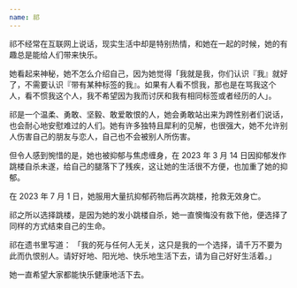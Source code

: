 ```yaml
---
name: 祁
---
```

祁不经常在互联网上说话，现实生活中却是特别热情，和她在一起的时候，她的有趣总是能给人们带来快乐。

她看起来神秘，她不怎么介绍自己，因为她觉得「我就是我，你们认识『我』就好了，不需要认识『带有某种标签的我』。如果有人看不惯我，那也是在骂我这个人，看不惯我这个人，我不希望因为我而讨厌和我有相同标签或者经历的人」。

祁是一个温柔、勇敢、坚毅、敢爱敢恨的人，她会勇敢站出来为跨性别者们说话，也会耐心地安慰难过的人们。她有许多独特且犀利的见解，也很强大，她不允许别人伤害自己的朋友与恋人，自己也不会被别人所伤害。

但令人感到惋惜的是，她也被抑郁与焦虑缠身，在 2023 年 3 月 14 日因抑郁发作跳楼自杀未遂，给自己的腿落下了残疾，这让她的生活很不方便，也加重了她的抑郁。

在 2023 年 7 月 1 日，她服用大量抗抑郁药物后再次跳楼，抢救无效身亡。

祁之所以选择跳楼，是因为她的发小跳楼自杀，她一直懊悔没有救下他，便选择了同样的方式结束自己的生命。

祁在遗书里写道：
「我的死与任何人无关，这只是我的一个选择，请千万不要为此而仇恨别人。请好好地、阳光地、快乐地生活下去，请为自己好好生活着。」

她一直希望大家都能快乐健康地活下去。